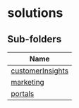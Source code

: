 
# solutions


## Sub-folders

|Name|
|---|
|[customerInsights](https://docs.microsoft.com/en-us/common-data-model/schema/core/applicationcommon/foundationcommon/crmcommon/solutions/customerInsights/overview)|
|[marketing](https://docs.microsoft.com/en-us/common-data-model/schema/core/applicationcommon/foundationcommon/crmcommon/solutions/marketing/overview)|
|[portals](https://docs.microsoft.com/en-us/common-data-model/schema/core/applicationcommon/foundationcommon/crmcommon/solutions/portals/overview)|




